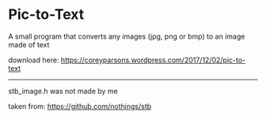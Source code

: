 # Pic-to-Text
A small program that converts any images (jpg, png or bmp) to an image made of text

download here: https://coreyparsons.wordpress.com/2017/12/02/pic-to-text
<hr>
stb_image.h was not made by me

taken from: https://github.com/nothings/stb 
